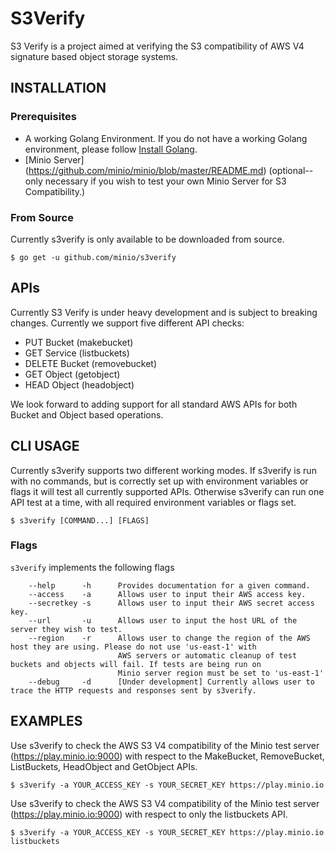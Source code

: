 # S3Verify
S3 Verify is a project aimed at verifying the S3 compatibility of AWS V4 signature based object storage systems.

## INSTALLATION
### Prerequisites
- A working Golang Environment. If you do not have a working Golang environment, please follow [Install Golang](https://github.com/minio/minio/blob/master/INSTALLGO.md).
- [Minio Server] (https://github.com/minio/minio/blob/master/README.md) (optional--only necessary if you wish to test your own Minio Server for S3 Compatibility.)

### From Source
Currently s3verify is only available to be downloaded from source. 

```$ go get -u github.com/minio/s3verify```

## APIs
Currently S3 Verify is under heavy development and is subject to breaking changes. Currently we support five different API checks:
* PUT Bucket (makebucket)
* GET Service (listbuckets)
* DELETE Bucket (removebucket)
* GET Object (getobject)
* HEAD Object (headobject)

We look forward to adding support for all standard AWS APIs for both Bucket and Object based operations.

## CLI USAGE
Currently s3verify supports two different working modes. If s3verify is run with no commands, but is correctly set up with environment variables or flags it will test all currently supported APIs. Otherwise s3verify can run one API test at a time, with all required environment variables or flags set.
```
$ s3verify [COMMAND...] [FLAGS]
```

### Flags
``s3verify`` implements the following flags
```
    --help      -h      Provides documentation for a given command.
    --access    -a      Allows user to input their AWS access key.
    --secretkey -s      Allows user to input their AWS secret access key.
    --url       -u      Allows user to input the host URL of the server they wish to test.
    --region    -r      Allows user to change the region of the AWS host they are using. Please do not use 'us-east-1' with
                        AWS servers or automatic cleanup of test buckets and objects will fail. If tests are being run on 
                        Minio server region must be set to 'us-east-1'
    --debug     -d      [Under development] Currently allows user to trace the HTTP requests and responses sent by s3verify.
```

## EXAMPLES
Use s3verify to check the AWS S3 V4 compatibility of the Minio test server (https://play.minio.io:9000) with respect to the MakeBucket, RemoveBucket, ListBuckets, HeadObject and GetObject APIs.
```
$ s3verify -a YOUR_ACCESS_KEY -s YOUR_SECRET_KEY https://play.minio.io
```
Use s3verify to check the AWS S3 V4 compatibility of the Minio test server (https://play.minio.io:9000) with respect to only the listbuckets API. 
```
$ s3verify -a YOUR_ACCESS_KEY -s YOUR_SECRET_KEY https://play.minio.io listbuckets
```


